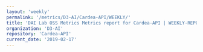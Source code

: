 ```yaml
---
layout: 'weekly'
permalink: '/metrics/D3-AI/Cardea-API/WEEKLY/'
title: 'DAI Lab OSS Metrics Metrics report for Cardea-API | WEEKLY-REPORT-2019-02-17'
organization: 'D3-AI'
repository: 'Cardea-API'
current_date: '2019-02-17'
---
```

